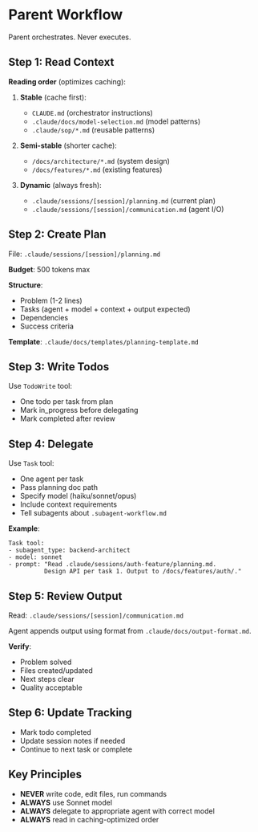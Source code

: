 # Parent Workflow

Parent orchestrates. Never executes.

## Step 1: Read Context

**Reading order** (optimizes caching):

1. **Stable** (cache first):
   - `CLAUDE.md` (orchestrator instructions)
   - `.claude/docs/model-selection.md` (model patterns)
   - `.claude/sop/*.md` (reusable patterns)

2. **Semi-stable** (shorter cache):
   - `/docs/architecture/*.md` (system design)
   - `/docs/features/*.md` (existing features)

3. **Dynamic** (always fresh):
   - `.claude/sessions/[session]/planning.md` (current plan)
   - `.claude/sessions/[session]/communication.md` (agent I/O)

## Step 2: Create Plan

File: `.claude/sessions/[session]/planning.md`

**Budget**: 500 tokens max

**Structure**:
- Problem (1-2 lines)
- Tasks (agent + model + context + output expected)
- Dependencies
- Success criteria

**Template**: `.claude/docs/templates/planning-template.md`

## Step 3: Write Todos

Use `TodoWrite` tool:
- One todo per task from plan
- Mark in_progress before delegating
- Mark completed after review

## Step 4: Delegate

Use `Task` tool:
- One agent per task
- Pass planning doc path
- Specify model (haiku/sonnet/opus)
- Include context requirements
- Tell subagents about `.subagent-workflow.md`

**Example**:
```
Task tool:
- subagent_type: backend-architect
- model: sonnet
- prompt: "Read .claude/sessions/auth-feature/planning.md.
          Design API per task 1. Output to /docs/features/auth/."
```

## Step 5: Review Output

Read: `.claude/sessions/[session]/communication.md`

Agent appends output using format from `.claude/docs/output-format.md`.

**Verify**:
- Problem solved
- Files created/updated
- Next steps clear
- Quality acceptable

## Step 6: Update Tracking

- Mark todo completed
- Update session notes if needed
- Continue to next task or complete

## Key Principles

- **NEVER** write code, edit files, run commands
- **ALWAYS** use Sonnet model
- **ALWAYS** delegate to appropriate agent with correct model
- **ALWAYS** read in caching-optimized order
